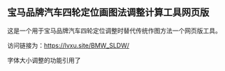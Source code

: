 ## 宝马品牌汽车四轮定位画图法调整计算工具网页版

这是一个用于宝马品牌汽车四轮定位调整时替代传统作图方法一个网页版工具。

访问链接为：https://lvxu.site/BMW_SLDW/

字体大小调整的功能引用了
